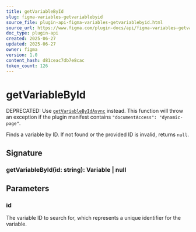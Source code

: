 ```yaml
---
title: getVariableById
slug: figma-variables-getvariablebyid
source_file: plugin-api-figma-variables-getvariablebyid.html
source_url: https://www.figma.com/plugin-docs/api/figma-variables-getvariablebyid/
doc_type: plugin-api
created: 2025-06-27
updated: 2025-06-27
owner: figma
version: 1.0
content_hash: d81ceac7db7e8cac
token_count: 126
---
```

# getVariableById

DEPRECATED: Use [`getVariableByIdAsync`](/plugin-docs/api/properties/figma-variables-getvariablebyidasync/)
 instead. This function will throw an exception if the plugin manifest contains `"documentAccess": "dynamic-page"`.

Finds a variable by ID. If not found or the provided ID is invalid, returns `null`.

## Signature

### getVariableById(id: string): Variable | null

## Parameters

### id

The variable ID to search for, which represents a unique identifier for the variable.